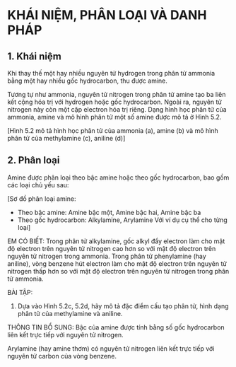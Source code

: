 # KHÁI NIỆM, PHÂN LOẠI VÀ DANH PHÁP

## 1. Khái niệm

Khi thay thế một hay nhiều nguyên tử hydrogen trong phân tử ammonia bằng một hay nhiều gốc hydrocarbon, thu được amine.

Tương tự như ammonia, nguyên tử nitrogen trong phân tử amine tạo ba liên kết cộng hóa trị với hydrogen hoặc gốc hydrocarbon. Ngoài ra, nguyên tử nitrogen này còn một cặp electron hóa trị riêng. Dạng hình học phân tử của ammonia, amine và mô hình phân tử một số amine được mô tả ở Hình 5.2.

[Hình 5.2 mô tả hình học phân tử của ammonia (a), amine (b) và mô hình phân tử của methylamine (c), aniline (d)]

## 2. Phân loại

Amine được phân loại theo bậc amine hoặc theo gốc hydrocarbon, bao gồm các loại chủ yếu sau:

[Sơ đồ phân loại amine:
- Theo bậc amine: Amine bậc một, Amine bậc hai, Amine bậc ba
- Theo gốc hydrocarbon: Alkylamine, Arylamine
Với ví dụ cụ thể cho từng loại]

EM CÓ BIẾT:
Trong phân tử alkylamine, gốc alkyl đẩy electron làm cho mật độ electron trên nguyên tử nitrogen cao hơn so với mật độ electron trên nguyên tử nitrogen trong ammonia. Trong phân tử phenylamine (hay aniline), vòng benzene hút electron làm cho mật độ electron trên nguyên tử nitrogen thấp hơn so với mật độ electron trên nguyên tử nitrogen trong phân tử ammonia.

BÀI TẬP:
1. Dựa vào Hình 5.2c, 5.2d, hãy mô tả đặc điểm cấu tạo phân tử, hình dạng phân tử của methylamine và aniline.

THÔNG TIN BỔ SUNG:
Bậc của amine được tính bằng số gốc hydrocarbon liên kết trực tiếp với nguyên tử nitrogen.

Arylamine (hay amine thơm) có nguyên tử nitrogen liên kết trực tiếp với nguyên tử carbon của vòng benzene.